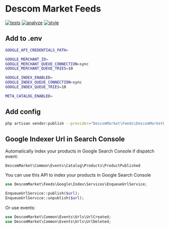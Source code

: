 # Descom Market Feeds

[![tests](https://github.com/descom-es/descommarket-feeds/actions/workflows/tests.yml/badge.svg)](https://github.com/descom-es/descommarket-feeds/actions/workflows/tests.yml)
[![analyze](https://github.com/descom-es/descommarket-feeds/actions/workflows/analyze.yml/badge.svg)](https://github.com/descom-es/descommarket-feeds/actions/workflows/analyze.yml)
[![style](https://github.com/descom-es/descommarket-feeds/actions/workflows/style_fix.yml/badge.svg)](https://github.com/descom-es/descommarket-feeds/actions/workflows/style_fix.yml)

## Add to .env

```bash
GOOGLE_API_CREDENTIALS_PATH=

GOOGLE_MERCHANT_ID=
GOOGLE_MERCHANT_QUEUE_CONNECTION=sync
GOOGLE_MERCHANT_QUEUE_TRIES=10

GOOGLE_INDEX_ENABLED=
GOOGLE_INDEX_QUEUE_CONNECTION=sync
GOOGLE_INDEX_QUEUE_TRIES=10

META_CATALOG_ENABLED=
```

## Add config

```bash
php artisan vendor:publish --provider="DescomMarket\Feeds\DescomMarketFeedsServiceProvider"
```

## Google Indexer Url in Search Console

Automatically index your products in Google Search Console if dispatch event:

`DescomMarket\Common\Events\Catalog\Products\ProductPublished`

You can use this API to index your products in Google Search Console

```php
use DescomMarket\Feeds\Google\Index\Services\EnqueueUrlService;

EnqueueUrlService::publish($url);
EnqueueUrlService::unpublish($url);
```

Or use events:

```php
use DescomMarket\Common\Events\Urls\UrlCreated;
use DescomMarket\Common\Events\Urls\UrlDeleted;
```
